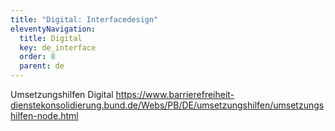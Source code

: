 ```yaml
---
title: "Digital: Interfacedesign"
eleventyNavigation:
  title: Digital
  key: de_interface
  order: 8
  parent: de
---
```


Umsetzungshilfen Digital
https://www.barrierefreiheit-dienstekonsolidierung.bund.de/Webs/PB/DE/umsetzungshilfen/umsetzungshilfen-node.html